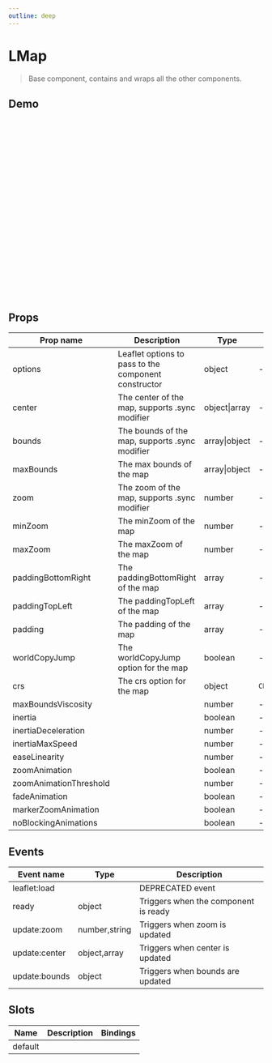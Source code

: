 ```yaml
---
outline: deep
---
```


# LMap

> Base component, contains and wraps all the other components.

## Demo

<script setup>
import "leaflet/dist/leaflet.css";
import { LMap, LTileLayer } from "@vue-leaflet/vue-leaflet";
</script>

<div style="height: 350px;">
  <LMap
    ref="map"
    :zoom="6"
    :center="[47.21322, -1.559482]"
  >
    <LTileLayer
      url="https://{s}.tile.openstreetmap.org/{z}/{x}/{y}.png"
      attribution="&amp;copy; <a href=&quot;https://www.openstreetmap.org/&quot;>OpenStreetMap</a> contributors"
      layer-type="base"
      name="OpenStreetMap"
    />
  </LMap>
</div>

## Props

| Prop name              | Description                                          | Type          | Values         | Default            |
| ---------------------- | ---------------------------------------------------- | ------------- | -------------- | ------------------ |
| options                | Leaflet options to pass to the component constructor | object        | -              | {}                 |
| center                 | The center of the map, supports .sync modifier       | object\|array | -              | () => [0, 0]       |
| bounds                 | The bounds of the map, supports .sync modifier       | array\|object | -              | null               |
| maxBounds              | The max bounds of the map                            | array\|object | -              | null               |
| zoom                   | The zoom of the map, supports .sync modifier         | number        | -              | 0                  |
| minZoom                | The minZoom of the map                               | number        | -              | null               |
| maxZoom                | The maxZoom of the map                               | number        | -              | null               |
| paddingBottomRight     | The paddingBottomRight of the map                    | array         | -              | null               |
| paddingTopLeft         | The paddingTopLeft of the map                        | array         | -              | null               |
| padding                | The padding of the map                               | array         | -              | null               |
| worldCopyJump          | The worldCopyJump option for the map                 | boolean       | -              | false              |
| crs                    | The crs option for the map                           | object        | `CRS.EPSG3857` | () => CRS.EPSG3857 |
| maxBoundsViscosity     |                                                      | number        | -              | null               |
| inertia                |                                                      | boolean       | -              | null               |
| inertiaDeceleration    |                                                      | number        | -              | null               |
| inertiaMaxSpeed        |                                                      | number        | -              | null               |
| easeLinearity          |                                                      | number        | -              | null               |
| zoomAnimation          |                                                      | boolean       | -              | null               |
| zoomAnimationThreshold |                                                      | number        | -              | null               |
| fadeAnimation          |                                                      | boolean       | -              | null               |
| markerZoomAnimation    |                                                      | boolean       | -              | null               |
| noBlockingAnimations   |                                                      | boolean       | -              | false              |

## Events

| Event name    | Type          | Description                          |
| ------------- | ------------- | ------------------------------------ |
| leaflet:load  |               | DEPRECATED event                     |
| ready         | object        | Triggers when the component is ready |
| update:zoom   | number,string | Triggers when zoom is updated        |
| update:center | object,array  | Triggers when center is updated      |
| update:bounds | object        | Triggers when bounds are updated     |

## Slots

| Name    | Description | Bindings |
| ------- | ----------- | -------- |
| default |             |          |

